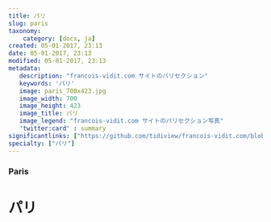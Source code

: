 ```yaml
---
title: パリ
slug: paris
taxonomy:
    category: [docs, ja]
created: 05-01-2017, 23:13
date: 05-01-2017, 23:13
modified: 05-01-2017, 23:13
metadata:
   description: "francois-vidit.com サイトのパリセクション"
   keywords: 'パリ'
   image: paris_700x423.jpg
   image_width: 700
   image_height: 423
   image_title: パリ
   image_legend: "francois-vidit.com サイトのパリセクション写真"
   'twitter:card' : summary
significantlinks: ["https://github.com/tidiview/francois-vidit.com/blob/develop/user/sites/docs/pages/01.home/01.paris/chapter.ja.md"]
specialty: ["パリ"]
---
```

### Paris

# パリ